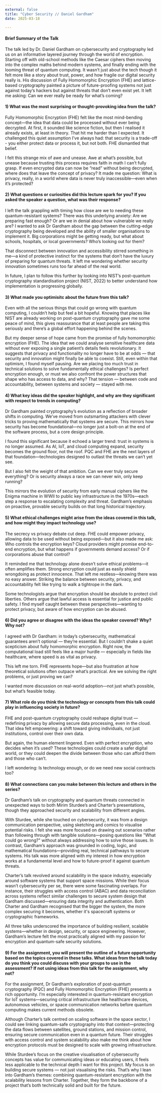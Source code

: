 ```yaml
---
external: false
title: "Cyber Security // Daniel Gardham" 
date: 2025-03-18 

---
```


#### Brief Summary of the Talk 
The talk led by Dr. Daniel Gardham on cybersecurity and cryptography led us on an informative layered journey through the world of encryption.
Starting off with old-school methods like  the Caesar ciphers then moving into the complex maths behind modern systems, and finally ending with the looming threat of quantum computing. It wasn’t just about the tech though it felt more like a story about trust, power, and how fragile our digital security really is. His discussion of Fully Homomorphic Encryption (FHE) and lattice-based cryptography painted a picture of future-proofing systems not just against today’s hackers but against threats that don’t even exist yet. It left me asking: Can we ever really be ready for what’s coming?

#### 1) What was the most surprising or thought-provoking idea from the talk?
Fully Homomorphic Encryption (FHE) felt like the most mind-bending concept—the idea that data could be processed without ever being decrypted. At first, it sounded like science fiction, but then I realised it already exists, at least in theory. That hit me harder than I expected. It challenged this quiet assumption I’ve always had: that security is a trade-off - you either protect data or process it, but not both. FHE dismantled that belief.

I felt this strange mix of awe and unease. Awe at what’s possible, but unease because trusting this process requires faith in math I can’t fully grasp. If even encrypted data can now be “read” without being decrypted, where does that leave the concept of privacy? It made me question: What is privacy, really, in a world where data is never truly inaccessible—even when it’s protected?

#### 2) What questions or curiosities did this lecture spark for you? If you asked the speaker a question, what was their response?
I left the talk grappling with timing how close are we to needing these quantum-resistant systems? There was this underlying anxiety: Are we preparing fast enough? Or are we in denial about how vulnerable we really are? I wanted to ask Dr Gardham about the gap between the cutting-edge cryptography being developed and the ability of smaller organisations to implement it. Big corporations might be getting ready, but what about schools, hospitals, or local governments? Who’s looking out for them?

That disconnect between innovation and accessibility stirred something in me—a kind of protective instinct for the systems that don’t have the luxury of preparing for quantum threats. It left me wondering whether security innovation sometimes runs too far ahead of the real world.

In future, I plan to follow this further by looking into NIST’s post-quantum cryptography standardisation project (NIST, 2022) to better understand how implementation is progressing globally.

#### 3) What made you optimisitc about the future from this talk?

Even with all the serious things that could go wrong with quantum computing, I couldn’t help but feel a bit hopeful. Knowing that places like NIST are already working on post-quantum cryptography gave me some peace of mind, this gives reassurance that at least people are taking this seriously and there’s a global effort happening behind the scenes.

But my deeper sense of hope came from the promise of fully homomorphic encryption (FHE). The idea that we could analyse sensitive healthcare data without ever exposing a single patient’s details feels revolutionary. It suggests that privacy and functionality no longer have to be at odds — that security and innovation might finally be able to coexist.
Still, even within that optimism, I found myself pausing. Are we placing too much trust in technical solutions to solve fundamentally ethical challenges? Is perfect encryption enough, or must we also confront the power structures that shape who has access to data, and why? That tension — between code and accountability, between systems and society — stayed with me.

#### 4) What key ideas did the speaker highlight, and why are they significant with respect to trends in computing?
Dr Gardham painted cryptography’s evolution as a reflection of broader shifts in computing. We’ve moved from outsmarting attackers with clever tricks to proving mathematically that systems are secure. This mirrors how security has become foundational—no longer just a bolt-on at the end of the software process, but a core design principle.

I found this significant because it echoed a larger trend: trust in systems is no longer assumed. As AI, IoT, and cloud computing expand, security becomes the ground floor, not the roof. PQC and FHE are the next layers of that foundation—technologies designed to outlast the threats we can’t yet see.

But I also felt the weight of that ambition. Can we ever truly secure everything? Or is security always a race we can never win, only keep running?

This mirrors the evolution of security from early manual ciphers like the Enigma machine in WWII to public key infrastructure in the 1970s—each step a response to escalating complexity and threat. Gardham’s emphasis on proactive, provable security builds on that long historical trajectory.

#### 5) What ethical challenges might arise from the ideas covered in this talk, and how might they impact technology use?
The secrecy vs privacy debate cut deep. FHE could empower privacy, allowing data to be used without being exposed—but it also made me ask: Who controls the encryption keys? Cloud providers might promise end-to-end encryption, but what happens if governments demand access? Or if corporations abuse that control?

It reminded me that technology alone doesn’t solve ethical problems—it often amplifies them. Strong encryption could just as easily shield wrongdoing as protect innocence. That left me restless—knowing there was no easy answer. Striking the balance between security, privacy, and accountability felt like trying to walk a tightrope in the dark.

Some technologists argue that encryption should be absolute to protect civil liberties. Others argue that lawful access is essential for justice and public safety. I find myself caught between these perspectives—wanting to protect privacy, but aware of how encryption can be abused.

#### 6) Did you agree or disagree with the ideas the speaker covered? Why? Why not?
I agreed with Dr Gardham: in today’s cybersecurity, mathematical guarantees aren’t optional — they’re essential.
But I couldn’t shake a quiet scepticism about fully homomorphic encryption.
Right now, the computational load still feels like a major hurdle — especially in fields like healthcare, where speed is as vital as privacy.

This left me torn. FHE represents hope—but also frustration at how theoretical solutions often outpace what’s practical. Are we solving the right problems, or just proving we can?

I wanted more discussion on real-world adoption—not just what’s possible, but what’s feasible today.

#### 7) What role do you think the technology or concepts from this talk could play in influencing society in future?
FHE and post-quantum cryptography could reshape digital trust — redefining privacy by allowing secure data processing, even in the cloud.
That idea felt empowering: a shift toward giving individuals, not just institutions, control over their own data.

But again, the human element lingered. Even with perfect encryption, who decides when it’s used? These technologies could create a safer digital world, or they could deepen the divide between those who can afford them and those who can’t.

I left wondering: Is technology enough, or do we need new social contracts too?

#### 8) What connections can you make between this lecture and others in the series? 
Dr Gardham’s talk on cryptography and quantum threats connected in unexpected ways to both Mirim Sturdee’s and Charter’s presentations, though they approached security and scalability from different angles.

With Sturdee, while she touched on cybersecurity, it was from a design communication perspective, using sketching and comics to visualise potential risks. I felt she was more focused on drawing out scenarios rather than following through with tangible solutions—posing questions like "What could go wrong?" without always addressing how to solve those issues. In contrast, Gardham’s approach was grounded in coding, logic, and mathematical foundations—providing real, technical pathways to secure systems. His talk was more aligned with my interest in how encryption works at a fundamental level and how to future-proof it against quantum threats.

Charter’s talk revolved around scalability in the space industry, especially around software systems that support space missions. While their focus wasn’t cybersecurity per se, there were some fascinating overlaps. For instance, their struggles with access control (ABAC) and data reconciliation across systems reflect similar challenges to secure system design that Gardham discussed—ensuring data integrity and authentication. Both Charter and Gardham recognised that the bigger the system, the more complex securing it becomes, whether it's spacecraft systems or cryptographic frameworks.

All three talks underscored the importance of building resilient, scalable systems—whether in design, security, or space engineering. However, Gardham’s lecture felt the most practically aligned with my passion for encryption and quantum-safe security solutions.

#### 9) For the assignment, you will present the outline of a future opportunity based on the topics covered in these talks. What ideas from the talk today do you think you could discuss with your groups to use in the assessment? If not using ideas from this talk for the assignment, why not?

For the assignment, Dr Gardham’s exploration of post-quantum cryptography (PQC) and Fully Homomorphic Encryption (FHE) presents a rich opportunity. I’m especially interested in quantum-resistant encryption for IoT systems—securing critical infrastructure like healthcare devices, autonomous vehicles, or space communication networks before quantum computing makes current methods obsolete.

Although Charter’s talk centred on scaling software in the space sector, I could see linking quantum-safe cryptography into that context—protecting the data flows between satellites, ground stations, and mission control, ensuring secure communication even in a quantum future. Their struggles with access control and system scalability also make me think about how encryption protocols must be designed to scale with growing infrastructure.

While Sturdee’s focus on the creative visualisation of cybersecurity concepts has value for communicating ideas or educating users, it feels less applicable to the technical depth I want for this project. My focus is on building secure systems — not just visualising the risks.
That’s why I lean into Gardham’s themes: combining quantum-resistant encryption with the scalability lessons from Charter.
Together, they form the backbone of a project that’s both technically solid and built for the future.   










